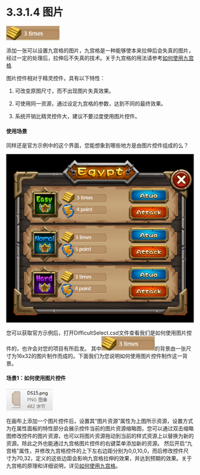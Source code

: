 # 3.3.1.4 图片

 
 ![image](res/image073.png)

添加一张可以设置九宫格的图片，九宫格是一种能够使本来拉伸后会失真的图片，经过一定的处理后，拉伸后不失真的技术。关于九宫格的用法请参考[如何使用九宫格](../../../chapter2/properties/scale-9-slice/zh.md)

图片控件相对于精灵控件，具有以下特性：

1.	可改变原图尺寸，而不出现图片失真效果。

2.	可使用同一资源，通过设定九宫格的参数，达到不同的最终效果。

3.	系统开销比精灵控件大，建议不要过度使用图片控件。

#### 使用场景
同样还是官方示例中的这个界面，您能想象到哪些地方是由图片控件组成的么？
  
 ![image](res/image070.png)

您可以获取官方示例后，打开DifficultSelect.csd文件查看我们是如何使用图片控件的，也许会对您的项目有所启发。
其中![image](res/image073.png)的背景由一张尺寸为16x32的图片制作而成的。下面我们为您说明如何使用图片控件制作这一背景。
#### 场景1：如何使用图片控件

 ![image](res/image074.png)

在画布上添加一个图片控件后，设置其“图片资源”属性为上图所示资源，设置方式为在属性面板的特性部分会展示控件当前的图片资源缩略图，您可以通过双击缩略图修改控件的图片资源，也可以将图片资源拖动到当前的样式资源上以替换为新的资源。除此之外也能通过九宫格图片控件的右键菜单添加新的资源。
然后开启“九宫格”属性，并修改九宫格控件的上下左右边距分别为0,0,10,0，而后修改控件尺寸为70,32，定义的这些边距会影响九宫格拉伸的效果，并达到预期的效果。关于九宫格的原理和详细说明，详见[如何使用九宫格](../../../chapter2/properties/scale-9-slice/zh.md)。

